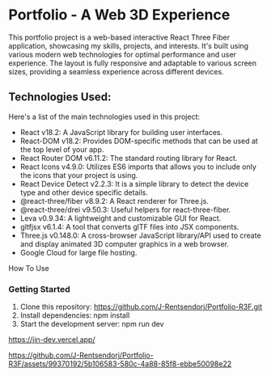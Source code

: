 # **Portfolio - A Web 3D Experience**

This portfolio project is a web-based interactive React Three Fiber application, showcasing my skills, projects, and interests. 
It's built using various modern web technologies for optimal performance and user experience. The layout is fully responsive 
and adaptable to various screen sizes, providing a seamless experience across different devices.

## Technologies Used:
Here's a list of the main technologies used in this project:

* React v18.2: A JavaScript library for building user interfaces.
* React-DOM v18.2: Provides DOM-specific methods that can be used at the top level of your app.
* React Router DOM v6.11.2: The standard routing library for React.
* React Icons v4.9.0: Utilizes ES6 imports that allows you to include only the icons that your project is using.
* React Device Detect v2.2.3: It is a simple library to detect the device type and other device specific details.
* @react-three/fiber v8.9.2: A React renderer for Three.js.
* @react-three/drei v9.50.3: Useful helpers for react-three-fiber.
* Leva v0.9.34: A lightweight and customizable GUI for React.
* gltfjsx v6.1.4: A tool that converts glTF files into JSX components.
* Three.js v0.148.0: A cross-browser JavaScript library/API used to create and display animated 3D computer graphics in a web browser.
* Google Cloud for large file hosting.

How To Use
### Getting Started
1. Clone this repository: https://github.com/J-Rentsendorj/Portfolio-R3F.git
2. Install dependencies: npm install
3. Start the development server: npm run dev

https://jin-dev.vercel.app/


https://github.com/J-Rentsendorj/Portfolio-R3F/assets/99370192/5b106583-580c-4a88-85f8-ebbe50098e22




